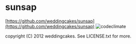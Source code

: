 # sunsap
[https://github.com/weddingcakes/sunsap](https://github.com/weddingcakes/sunsap)
![codeclimate](https://codeclimate.com/github/weddingcakes/sunsap)

copyright (C) 2012 weddingcakes. See LICENSE.txt for more.
